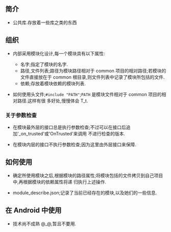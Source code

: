 
## 简介

*   公共库.存放着一些库之类的东西

## 组织

*   内部采用模块化设计,每一个模块具有以下属性:

    -   名字;指定了模块的名字.
    -   路径,文件列表;路径为模块路径相对于 common 项目的相对路径;若模块的文件直接放在于 common
        根目录,则文件列表中记录了模块所包括的文件.
    -   依赖;存放着模块依赖的模块列表.

*   如何使用头文件;`#include "PATH"`;`PATH` 是模块文件相对于 common 项目的相对路径.这样有很
    多好处,慢慢体会 T_t.

### 关于参数检查

*   在模块最外层的接口总是执行参数检查;不过可以在接口后追加'_on_trusted'或'OnTrusted'来调用
    不进行检查的版本.

*   在模块内层的接口不执行参数检查;因为这里由外层接口来保障.

## 如何使用

*   确定所使用模块之后,根据模块的路径属性;将模块包括的文件拷贝到自己项目中,再根据模块的依赖属性将递
    归执行上述操作.

*   module_describe.json;记录了当前已经存在的模块,以及她们的一些信息.


## 在 Android 中使用

*   技术尚不成熟 @_@,暂且不要用.
